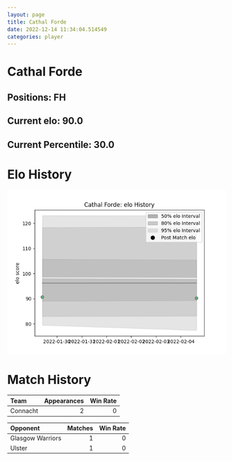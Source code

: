 ```yaml
---  
layout: page  
title: Cathal Forde  
date: 2022-12-14 11:34:04.514549  
categories: player  
---
```

# Cathal Forde

## Positions: FH

## Current elo: 90.0

## Current Percentile: 30.0

# Elo History


![elo history](history_CathalForde.png)
# Match History


| Team     |   Appearances |   Win Rate |
|:---------|--------------:|-----------:|
| Connacht |             2 |          0 |

| Opponent         |   Matches |   Win Rate |
|:-----------------|----------:|-----------:|
| Glasgow Warriors |         1 |          0 |
| Ulster           |         1 |          0 |